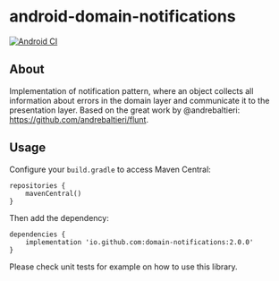 # android-domain-notifications

[![Android CI](https://github.com/psmorandi/android-domain-notifications/actions/workflows/ci.yml/badge.svg)](https://github.com/psmorandi/android-domain-notifications/actions/workflows/ci.yml)

About
-----

Implementation of notification pattern, where an object collects all information about errors in the domain layer and communicate it to the presentation layer. Based on the great work by @andrebaltieri: https://github.com/andrebaltieri/flunt.

Usage
-----

Configure your `build.gradle` to access Maven Central:

```
repositories {
    mavenCentral()
}
```

Then add the dependency:

```
dependencies {    
    implementation 'io.github.com:domain-notifications:2.0.0'
}
```

Please check unit tests for example on how to use this library.
